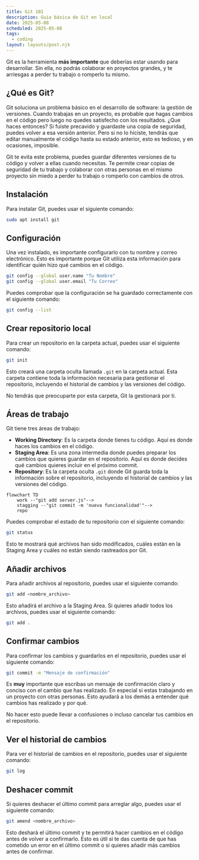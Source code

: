 ```yaml
---
title: Git 101
description: Guia básica de Git en local
date: 2025-05-08
scheduled: 2025-05-08
tags:
  - coding
layout: layouts/post.njk
---
```


Git es la herramienta **más importante** que deberías estar usando para desarrollar. Sin ella, no podrás colaborar en proyectos grandes, y te arriesgas a perder tu trabajo o romperlo tu mismo.

## ¿Qué es Git?

Git soluciona un problema básico en el desarrollo de software: la gestión de versiones. Cuando trabajas en un proyecto, es probable que hagas cambios en el código pero luego no quedes satisfecho con los resultados. ¿Que haces entonces? Si fuiste precavido y guardaste una copia de seguridad, puedes volver a esa versión anterior. Pero si no lo hiciste, tendrás que editar manualmente el código hasta su estado anterior, esto es tedioso, y en ocasiones, imposible.

Git te evita este problema, puedes guardar diferentes versiones de tu código y volver a ellas cuando necesitas. Te permite crear copias de seguridad de tu trabajo y colaborar con otras personas en el mismo proyecto sin miedo a perder tu trabajo o romperlo con cambios de otros.

## Instalación

Para instalar Git, puedes usar el siguiente comando:

```bash
sudo apt install git
```

## Configuración

Una vez instalado, es importante configurarlo con tu nombre y correo electrónico. Esto es importante porque Git utiliza esta información para identificar quién hizo qué cambios en el código.

```bash
git config --global user.name "Tu Nombre"
git config --global user.email "Tu Correo"
```

Puedes comprobar que la configuración se ha guardado correctamente con el siguiente comando:

```bash
git config --list
```

## Crear repositorio local

Para crear un repositorio en la carpeta actual, puedes usar el siguiente comando:

```bash
git init
```

Esto creará una carpeta oculta llamada `.git` en la carpeta actual. Esta carpeta contiene toda la información necesaria para gestionar el repositorio, incluyendo el historial de cambios y las versiones del código.

No tendrás que preocuparte por esta carpeta, Git la gestionará por ti.

## Áreas de trabajo

Git tiene tres áreas de trabajo:

- **Working Directory**: Es la carpeta donde tienes tu código. Aquí es donde haces los cambios en el código.
- **Staging Area**: Es una zona intermedia donde puedes preparar los cambios que quieres guardar en el repositorio. Aquí es donde decides qué cambios quieres incluir en el próximo commit.
- **Repository**: Es la carpeta oculta `.git` donde Git guarda toda la información sobre el repositorio, incluyendo el historial de cambios y las versiones del código.

```mermaid
flowchart TD
    work --"git add server.js"-->
    stagging --"git commit -m 'nueva funcionalidad'"-->
    repo
```

Puedes comprobar el estado de tu repositorio con el siguiente comando:

```bash
git status
```

Esto te mostrará qué archivos han sido modificados, cuáles están en la Staging Area y cuáles no están siendo rastreados por Git.

## Añadir archivos

Para añadir archivos al repositorio, puedes usar el siguiente comando:

```bash
git add <nombre_archivo>
```

Esto añadirá el archivo a la Staging Area. Si quieres añadir todos los archivos, puedes usar el siguiente comando:

```bash
git add .
```

## Confirmar cambios

Para confirmar los cambios y guardarlos en el repositorio, puedes usar el siguiente comando:

```bash
git commit -m "Mensaje de confirmación"
```

Es **muy** importante que escribas un mensaje de confirmación claro y conciso con el cambio que has realizado. En especial si estas trabajando en un proyecto con otras personas. Esto ayudará a los demás a entender qué cambios has realizado y por qué.

No hacer esto puede llevar a confusiones o incluso cancelar tus cambios en el repositorio.

## Ver el historial de cambios

Para ver el historial de cambios en el repositorio, puedes usar el siguiente comando:

```bash
git log
```

## Deshacer commit

Si quieres deshacer el último commit para arreglar algo, puedes usar el siguiente comando:

```bash
git amend <nombre_archivo>
```

Esto deshará el último commit y te permitirá hacer cambios en el código antes de volver a confirmarlo. Esto es útil si te das cuenta de que has cometido un error en el último commit o si quieres añadir más cambios antes de confirmar.
